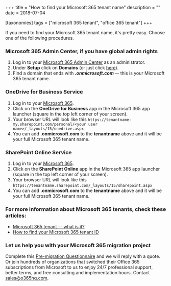 +++
title = "How to find your Microsoft 365 tenant name"
description = ""
date = 2018-07-04

[taxonomies]
tags = ["microsoft 365 tenant", "office 365 tenant"]
+++

If you need to find your Microsoft 365 tenant name, it's pretty easy.
Choose one of the following procedures.

### Microsoft 365 Admin Center, if you have global admin rights

1.  Log in to your [Microsoft 365 Admin
    Center](https://portal.office.com/adminportal) as an administrator.
2.  Under **Setup** click on **Domains** (or just click
    [here](https://portal.office.com/adminportal#/Domains)).
3.  Find a domain that ends with ***.onmicrosoft.com*** -- this is your
    Microsoft 365 tenant name.

### OneDrive for Business Service

1.  Log in to your [Microsoft 365](https://portal.office.com).
2.  Click on the **OneDrive for Business** app in the Microsoft 365 app
    launcher (square in the top left corner of your screen).
3.  Your browser URL will look like this
    `https://tenantname-my.sharepoint.com/personal/<your user name>/_layouts/15/onedrive.aspx`
4.  You can add **.onmicrosoft.com** to the **tenantname** above and it
    will be your full Microsoft 365 tenant name.

### SharePoint Online Service

1.  Log in to your [Microsoft 365](https://portal.office.com).
2.  Click on the **SharePoint Online** app in the Microsoft 365 app
    launcher (square in the top left corner of your screen).
3.  Your browser URL will look like this
    `https://tenantname.sharepoint.com/_layouts/15/sharepoint.aspx`
4.  You can add **.onmicrosoft.com** to the **tenantname** above and it
    will be your full Microsoft 365 tenant name.

### For more information about Microsoft 365 tenants, check these articles:

-   [Microsoft 365 tenant -- what is
    it?](o365hq.com/faq/what-is-office-365-or-azure-ad-tenant)
-   [How to find your Microsoft 365 tenant
    ID](o365hq.com/faq/how-to-find-your-office-365-tenant-id)

### Let us help you with your Microsoft 365 migration project

Complete this [Pre-migration
Questionnaire](https://office365.typeform.com/to/TMQniV) and we will
reply with a quote. Or join hundreds of organizations that switched
their Office 365 subscriptions from Microsoft to us to enjoy 24/7
professional support, better terms, and free consulting and
implementation hours. Contact sales@o365hq.com.

